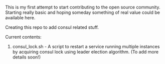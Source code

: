 This is my first attempt to start contributing to the open source community. Starting really basic and hoping someday something of real value could be available here.

Creating this repo to add consul related stuff.

Current contents:

1. consul_lock.sh - A script to restart a service running multiple instances by acquiring consul lock using leader election algorithm. (To add more details soon!)
